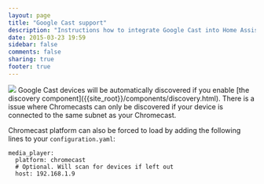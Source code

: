 ```yaml
---
layout: page
title: "Google Cast support"
description: "Instructions how to integrate Google Cast into Home Assistant."
date: 2015-03-23 19:59
sidebar: false
comments: false
sharing: true
footer: true
---
```


<img src='/images/supported_brands/google_cast.png' class='brand pull-right' />
Google Cast devices will be automatically discovered if you enable [the discovery component]({{site_root}}/components/discovery.html). There is a issue where Chromecasts can only be discovered if your device is connected to the same subnet as your Chromecast.

Chromecast platform can also be forced to load by adding the following lines to your `configuration.yaml`:

```
media_player:
  platform: chromecast
  # Optional. Will scan for devices if left out
  host: 192.168.1.9
```
